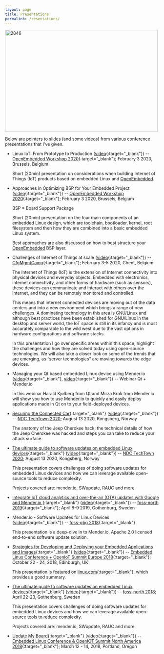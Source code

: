 ```yaml
---
layout: page
title: Presentations
permalink: /resentations/
---
```


<a data-flickr-embed="true" data-header="true" href="https://www.flickr.com/photos/linuxfoundation/40085054344/" title="2846"><img src="https://live.staticflickr.com/4773/40085054344_99ae58ac34.jpg" width="500" height="333" alt="2846"></a><script async src="//embedr.flickr.com/assets/client-code.js" charset="utf-8"></script>

Below are pointers to slides (and some [videos](https://youtube.com/playlist?list=PLchghmIxIsy29b0AsRtWVJP3Rxo68cshN))
from various conference presentations that I've given.

* Linux IoT: From Prototype to Production ([video](https://youtu.be/WYO3VlRJg7I){:target="_blank"}) -- [OpenEmbedded Workshop 2020](https://pretalx.com/oe-workshop-2020/cfp){:target="_blank"}; February 3 2020, Brussels, Belgium

  Short (20min) presentation on considerations when building Internet of
  Things (IoT) products based on embedded Linux and
  [OpenEmbedded](https://www.openembedded.org).

* Approaches in Optimizing BSP for Your Embedded Project ([video](https://youtu.be/9-WNikqy8uk){:target="_blank"}) -- [OpenEmbedded Workshop 2020](https://pretalx.com/oe-workshop-2020/cfp){:target="_blank"}; February 3 2020, Brussels, Belgium

  BSP = Board Support Package

  Short (20min) presentation on the four main components of an embedded Linux
  design, which are toolchain, bootloader, kernel, root filesystem and then how
  they are combined into a basic embedded Linux system.

  Best approaches are also discussed on how to best structure your
  [OpenEmbedded](https://www.openembedded.org) BSP layer.

* Challenges of Internet of Things at scale ([video](https://youtu.be/TsvaVF7bIjo){:target="_blank"}) -- [CfgMgmtCamp](https://cfgmgmtcamp.eu/ghent2020/){:target="_blank"}; February 3-5 2020, Ghent, Belgium

  The Internet of Things (IoT) is the extension of Internet connectivity into
  physical devices and everyday objects. Embedded with electronics, internet
  connectivity, and other forms of hardware (such as sensors), these devices
  can communicate and interact with others over the internet, and they can be
  remotely monitored and controlled.

  This means that internet connected devices are moving out of the data centers
  and into a new environment which brings a range of new challenges. A
  dominating technology in this area is GNU/Linux and although best practices
  have been established for GNU/Linux in the desktop and server world, the IoT
  space is still in its infancy and is most accurately comparable to the wild
  west due to the vast options in hardware configurations and software stacks.

  In this presentation I go over specific areas within this space,
  highlight the challenges and how they are solved today using open-source
  technologies. We will also take a closer look on some of the trends that are
  emerging, as “server technologies” are moving towards the edge devices.

* Managing your Qt based embedded Linux device using Mender.io ([video](https://youtu.be/We59oJ3Kk58){:target="_blank"}, [video](https://youtu.be/cn-zo2DVmic){:target="_blank"}) -- Webinar Qt + Mender.io

  In this webinar Harald Kjølberg from Qt and Mirza Krak from Mender.io will
  show you how to use Mender.io to quickly and easily deploy applications made
  in Qt on to your field-deployed devices.

* [Securing the Connected Car](https://www.slideshare.net/MenderOTA/the-ultimate-guide-to-software-updates-on-embedded-linux-devices){:target="_blank"} ([video](https://www.youtube.com/watch?v=xGJTkDb45PY){:target="_blank"})  -- [NDC TechTown 2020](https://ndctechtown.com/); August 13 2020, Kongsberg, Norway

  The anatomy of the Jeep Cherokee hack: the technical details of how the Jeep
  Cherokee was hacked and steps you can take to reduce your attack surface.

* [The ultimate guide to software updates on embedded Linux devices](https://www.slideshare.net/MenderOTA/securing-the-connected-car-ndc-techtown-2019-169248148){:target="_blank"} ([video](https://youtu.be/Cbln5S0E8Kk){:target="_blank"}) -- [NDC TechTown 2020](https://ndctechtown.com/); August 13 2020, Kongsberg, Norway

  This presentation covers challenges of doing software updates for embedded
  Linux devices and how we can leverage available open-source tools to reduce
  complexity.

  Projects covered are: mender.io, SWupdate, RAUC and more.

* [Integrate IoT cloud analytics and over-the-air (OTA) updates with Google and Mender.io ](https://www.slideshare.net/MenderOTA/integrate-iot-cloud-analytics-and-over-theair-ota-updates-with-google-and-menderio){:target="_blank"} ([video](https://youtu.be/LczA5OduUa0){:target="_blank"}) -- [foss-north 2019](https://foss-north.se/2019/){:target="_blank"}; April 8-9 2019, Gothenburg, Sweden

* Mender.io - Software Updates for Linux Devices ([video](https://youtu.be/V0WUjoSfVjA){:target="_blank"}) -- [foss-gbg 2018](https://foss-gbg.se/){:target="_blank"}

  This presentation is a deep-dive in to Mender.io, Apache 2.0 licensed
  end-to-end software update solution.

* [Strategies for Developing and Deploying your Embedded Applications and Images](https://www.slideshare.net/MenderOTA/strategies-for-developing-and-deploying-your-embedded-applications-and-images){:target="_blank"} ([video](https://youtu.be/rCDZVjHHC6o){:target="_blank"})  -- [Embedded Linux Conference + OpenIoT Summit Europe 2018](https://events19.linuxfoundation.org/events/elc-openiot-europe-2018/){:target="_blank"}; October 22 - 24, 2018, Edinburgh, UK

   This presentation is featured on
   [linux.com](https://www.linux.com/topic/embedded-iot/strategies-deploying-embedded-software/){:target="_blank"},
   which provides a good summary.

* [The ultimate guide to software updates on embedded Linux devices](/assets/slides/FOSS-NORTH_2018_Software_Updates.pdf){:target="_blank"} ([video](https://youtu.be/JyqHQgvarlc){:target="_blank"}) -- [foss-north 2018](https://foss-north.se/2018/); April 22-23, Gothenburg, Sweden

  This presentation covers challenges of doing software updates for embedded
  Linux devices and how we can leverage available open-source tools to reduce
  complexity.

  Projects covered are: mender.io, SWupdate, RAUC and more.

* [Update My Board](/assets/slides/ELC_2018_Update_My_Board.pdf){:target="_blank"} ([video](https://youtu.be/ULouYBeoNBY){:target="_blank"}) -- [Embedded Linux Conference & OpenIOT Summit North America 2018](https://events19.linuxfoundation.org/events/elc-openiot-north-america-2018/){:target="_blank"}; March 12 - 14, 2018, Portland, Oregon
